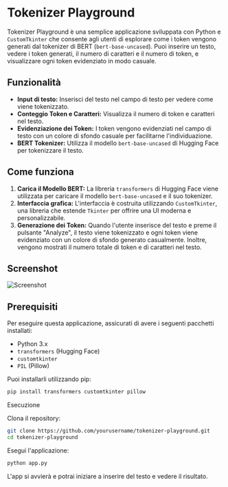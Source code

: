 # Tokenizer Playground

Tokenizer Playground è una semplice applicazione sviluppata con Python e `CustomTkinter` che consente agli utenti di esplorare come i token vengono generati dal tokenizer di BERT (`bert-base-uncased`). Puoi inserire un testo, vedere i token generati, il numero di caratteri e il numero di token, e visualizzare ogni token evidenziato in modo casuale.

## Funzionalità

- **Input di testo:** Inserisci del testo nel campo di testo per vedere come viene tokenizzato.
- **Conteggio Token e Caratteri:** Visualizza il numero di token e caratteri nel testo.
- **Evidenziazione dei Token:** I token vengono evidenziati nel campo di testo con un colore di sfondo casuale per facilitarne l'individuazione.
- **BERT Tokenizer:** Utilizza il modello `bert-base-uncased` di Hugging Face per tokenizzare il testo.

## Come funziona

1. **Carica il Modello BERT:** La libreria `transformers` di Hugging Face viene utilizzata per caricare il modello `bert-base-uncased` e il suo tokenizer.
2. **Interfaccia grafica:** L'interfaccia è costruita utilizzando `CustomTkinter`, una libreria che estende `Tkinter` per offrire una UI moderna e personalizzabile.
3. **Generazione dei Token:** Quando l'utente inserisce del testo e preme il pulsante "Analyze", il testo viene tokenizzato e ogni token viene evidenziato con un colore di sfondo generato casualmente. Inoltre, vengono mostrati il numero totale di token e di caratteri nel testo.

## Screenshot

![Screenshot](path_to_your_screenshot.png)

## Prerequisiti

Per eseguire questa applicazione, assicurati di avere i seguenti pacchetti installati:

- Python 3.x
- `transformers` (Hugging Face)
- `customtkinter`
- `PIL` (Pillow)

Puoi installarli utilizzando pip:

```bash
pip install transformers customtkinter pillow
```
Esecuzione

Clona il repository:
```bash
git clone https://github.com/yourusername/tokenizer-playground.git
cd tokenizer-playground
```
Esegui l'applicazione:
```bash
python app.py
```
L'app si avvierà e potrai iniziare a inserire del testo e vedere il risultato.
